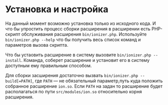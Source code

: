 Установка и настройка
===

На данный момент возможно установка только из исходного кода. 
И что бы упростить процесс сборки расширения в расширении есть PHP-скрипт обслуживания расширения `bin/ionizer.php`.
Используйте `bin/ionizer.php --help` что бы получить весь список команд и  параметров вызова скрипта.

Что бы устаовить расширение в систему вызовите `bin/ionizer.php --install`. 
Команда, соберет расширение и установит его в систему доступным ему правильным способом.   

Для сборки засширения достаточно вызвать `bin/ionizer.php --build[=PATH]`, 
где  `PATH` —  не обязательный параметр,путь куда положить собранное расширение `ion.so`. 
Если `PATH` на задан то расширение будет располагаться по пути `src/modules/ion.so` относительно корня расширения. 
